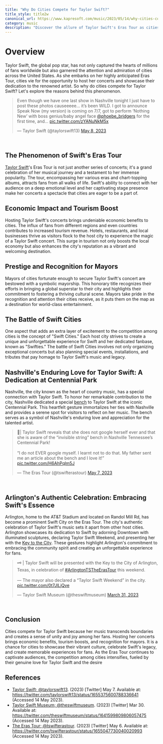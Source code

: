 ```yaml
---
title: "Why Do Cities Compete for Taylor Swift?"
title_style: title2w
canonical_url: https://www.kapresoft.com/music/2023/05/14/why-cities-compete-for-taylor-swift.html
category: music
description: "Discover the allure of Taylor Swift's Eras Tour as cities compete for the spotlight. The impact of music in Nashville and beyond."
---
```


# Overview

Taylor Swift, the global pop star, has not only captured the hearts of millions of fans worldwide but also garnered the attention and admiration of cities across the United States. As she embarks on her highly anticipated Eras Tour, cities vie for the opportunity to host her concerts and showcase their dedication to the renowned artist. So why do cities compete for Taylor Swift? Let's explore the reasons behind this phenomenon.<!--excerpt-->

<blockquote class="twitter-tweet" data-dnt="true"><p lang="en" dir="ltr">Even though we have one last show in Nashville tonight I just have to post these photos causeeeee… it’s been WILD. I got to announce Speak Now (my version) is coming on 7/7, got to perform ‘Nothing New’ with boss genius/baby angel face <a href="https://twitter.com/phoebe_bridgers?ref_src=twsrc%5Etfw">@phoebe_bridgers</a> for the first time, and… <a href="https://t.co/zYANuNkM5x">pic.twitter.com/zYANuNkM5x</a></p>&mdash; Taylor Swift (@taylorswift13) <a href="https://twitter.com/taylorswift13/status/1655375600788336641?ref_src=twsrc%5Etfw">May 8, 2023</a></blockquote> <script async src="https://platform.twitter.com/widgets.js" charset="utf-8"></script>
<br>

## The Phenomenon of Swift's Eras Tour

[Taylor Swift](https://twitter.com/taylorswift13)'s Eras Tour is not just another series of concerts; it's a grand celebration of her musical journey and a testament to her immense popularity. The tour, encompassing her various eras and chart-topping albums, attracts fans from all walks of life. Swift's ability to connect with her audience on a deep emotional level and her captivating stage presence make her concerts a spectacle that cities are eager to be a part of.

## Economic Impact and Tourism Boost

Hosting Taylor Swift's concerts brings undeniable economic benefits to cities. The influx of fans from different regions and even countries contributes to increased tourism revenue. Hotels, restaurants, and local businesses thrive as visitors flock to the host city to experience the magic of a Taylor Swift concert. This surge in tourism not only boosts the local economy but also enhances the city's reputation as a vibrant and welcoming destination.

## Prestige and Recognition for Mayors

Mayors of cities fortunate enough to secure Taylor Swift's concert are bestowed with a symbolic mayorship. This honorary title recognizes their efforts in bringing a global superstar to their city and highlights their commitment to fostering a thriving cultural scene. Mayors take pride in the recognition and attention their cities receive, as it puts them on the map as a destination for world-class entertainment.

## The Battle of Swift Cities

One aspect that adds an extra layer of excitement to the competition among cities is the concept of "Swift Cities." Each host city strives to create a unique and unforgettable experience for Swift and her dedicated fanbase, known as "Swifties." The battle of Swift Cities involves not only organizing exceptional concerts but also planning special events, installations, and tributes that pay homage to Taylor Swift's music and legacy.

## Nashville's Enduring Love for Taylor Swift: A Dedication at Centennial Park

Nashville, the city known as the heart of country music, has a special connection with Taylor Swift. To honor her remarkable contribution to the city, Nashville dedicated a special [bench](https://twitter.com/tswifterastour/status/1655047730040020993) to Taylor Swift at the iconic Centennial Park. This heartfelt gesture immortalizes her ties with Nashville and provides a serene spot for visitors to reflect on her music. The bench serves as a symbol of Nashville's enduring love and appreciation for the talented artist.

<blockquote class="twitter-tweet" data-dnt="true"><p lang="en" dir="ltr">🚨| Taylor Swift reveals that she does not google herself ever and that she is aware of the “invisible string” bench in Nashville Tennessee’s Centennial Park!<br><br>“I do not EVER google myself. I learnt not to do that. My father sent me an article about the bench and I love it!” <a href="https://t.co/H6AhPqlm5J">pic.twitter.com/H6AhPqlm5J</a></p>&mdash; The Eras Tour (@tswifterastour) <a href="https://twitter.com/tswifterastour/status/1655047730040020993?ref_src=twsrc%5Etfw">May 7, 2023</a></blockquote> <script async src="https://platform.twitter.com/widgets.js" charset="utf-8"></script>
<br>

## Arlington's Authentic Celebration: Embracing Swift's Essence

Arlington, home to the AT&T Stadium and located on Randol Mill Rd, has become a prominent Swift City on the Eras Tour. The city's authentic celebration of Taylor Swift's music sets it apart from other host cities. Arlington showcases its dedication to Swift by adorning Downtown with illuminated sculptures, declaring Taylor Swift Weekend, and presenting her with the [Key to the City](https://twitter.com/theswiftmuseum/status/1641599809806057475). These gestures highlight Arlington's commitment to embracing the community spirit and creating an unforgettable experience for fans.

<blockquote class="twitter-tweet" data-dnt="true"><p lang="en" dir="ltr">🗝️ | Taylor Swift will be presented with the Key to the City of Arlington, Texas, in celebration of <a href="https://twitter.com/hashtag/ArlingtonTSTheErasTour?src=hash&amp;ref_src=twsrc%5Etfw">#ArlingtonTSTheErasTour</a> this weekend. <br><br>— The mayor also declared a “Taylor Swift Weekend” in the city. <a href="https://t.co/0t7JlLjQve">pic.twitter.com/0t7JlLjQve</a></p>&mdash; Taylor Swift Museum (@theswiftmuseum) <a href="https://twitter.com/theswiftmuseum/status/1641599809806057475?ref_src=twsrc%5Etfw">March 31, 2023</a></blockquote> <script async src="https://platform.twitter.com/widgets.js" charset="utf-8"></script>
<br>

## Conclusion

Cities compete for Taylor Swift because her music transcends boundaries and creates a sense of unity and joy among her fans. Hosting her concerts brings economic benefits, tourism boosts, and recognition for mayors. It is a chance for cities to showcase their vibrant culture, celebrate Swift's legacy, and create memorable experiences for fans. As the Eras Tour continues to captivate audiences, the competition among cities intensifies, fueled by their genuine love for Taylor Swift and the desire

## References

- [Taylor Swift; @taylorswift13](https://twitter.com/taylorswift13/status/1655375600788336641). (2023) [Twitter] May 7. Available at: <https://twitter.com/taylorswift13/status/1655375600788336641> (Accessed 14 May 2023).
- [Taylor Swift Museum; @theswiftmuseum](https://twitter.com/theswiftmuseum). (2023) [Twitter] Mar 30. Available at: <https://twitter.com/theswiftmuseum/status/1641599809806057475> (Accessed 14 May 2023).
- [The Eras Tour; @tswifterastour](https://twitter.com/tswifterastour). (2023) [Twitter] May 6. Available at: <https://twitter.com/tswifterastour/status/1655047730040020993> (Accessed 14 May 2023).
